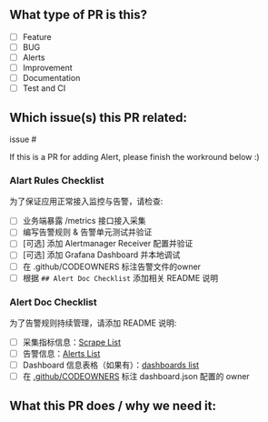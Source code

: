 ## What type of PR is this?

* [ ] Feature
* [ ] BUG
* [ ] Alerts
* [ ] Improvement
* [ ] Documentation
* [ ] Test and CI

## Which issue(s) this PR related:

issue #

If this is a PR for adding Alert, please finish the workround below :)

### Alart Rules Checklist

为了保证应用正常接入监控与告警，请检查:

* [ ] 业务端暴露 /metrics 接口接入采集
* [ ] 编写告警规则 & 告警单元测试并验证
* [ ] [可选] 添加 Alertmanager Receiver 配置并验证
* [ ] [可选] 添加 Grafana Dashboard 并本地调试
* [ ] 在 .github/CODEOWNERS 标注告警文件的owner
* [ ] 根据 `## Alert Doc Checklist` 添加相关 README 说明

### Alert Doc Checklist

为了告警规则持续管理，请添加 README 说明:

* [ ] 采集指标信息：[Scrape List](/matrixone-cloud/observability/blob/main/docs/scrape/README.md)
* [ ] 告警信息：[Alerts List](/matrixone-cloud/observability/blob/main/docs/alerts/README.md)
* [ ] Dashboard 信息表格（如果有）：[dashboards list](/matrixone-cloud/observability/blob/main/charts/mo-ruler-stack/grafana/dashboards/README.md)
* [ ] 在 [.github/CODEOWNERS](/matrixone-cloud/observability/blob/main/.github/CODEOWNERS) 标注 dashboard.json 配置的 owner

## What this PR does / why we need it:
